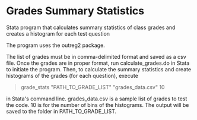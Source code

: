 # Grades Summary Statistics
Stata program that calculates summary statistics of class grades and creates a histogram for each test question

The program uses the outreg2 package.

The list of grades must be in comma-delimited format and saved as a csv file. Once the grades are in proper format, run calculate_grades.do in Stata to initiate the program. Then, to calculate the summary statistics and create histograms of the grades (for each question), execute 

> grade_stats "PATH_TO_GRADE_LIST" "grades_data.csv" 10

in Stata's command line. grades_data.csv is a sample list of grades to test the code. 10 is for the number of bins of the histograms. The output will be saved to the folder in PATH_TO_GRADE_LIST.
